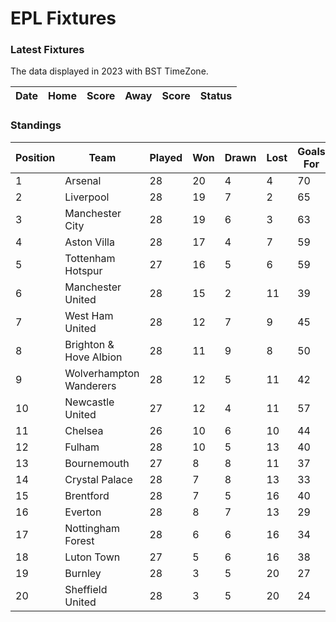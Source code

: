 # EPL Fixtures

### Latest Fixtures

The data displayed in 2023 with BST TimeZone.

<!-- START_TABLE -->
| Date | Home | Score | Away | Score | Status |
|-------------|--------|--------------|--------|--------------|--------|
<!-- END_TABLE -->

### Standings

<!-- START_STANDINGS -->
| Position | Team | Played | Won | Drawn | Lost | Goals For | Goals Against | Goal Difference | Points |
|----------|------|--------|-----|-------|------|-----------|---------------|-----------------|--------|
| 1 | Arsenal | 28 | 20 | 4 | 4 | 70 | 24 | 46 | 64 |
| 2 | Liverpool | 28 | 19 | 7 | 2 | 65 | 26 | 39 | 64 |
| 3 | Manchester City | 28 | 19 | 6 | 3 | 63 | 28 | 35 | 63 |
| 4 | Aston Villa | 28 | 17 | 4 | 7 | 59 | 41 | 18 | 55 |
| 5 | Tottenham Hotspur | 27 | 16 | 5 | 6 | 59 | 39 | 20 | 53 |
| 6 | Manchester United | 28 | 15 | 2 | 11 | 39 | 39 | 0 | 47 |
| 7 | West Ham United | 28 | 12 | 7 | 9 | 45 | 49 | -4 | 43 |
| 8 | Brighton & Hove Albion | 28 | 11 | 9 | 8 | 50 | 44 | 6 | 42 |
| 9 | Wolverhampton Wanderers | 28 | 12 | 5 | 11 | 42 | 44 | -2 | 41 |
| 10 | Newcastle United | 27 | 12 | 4 | 11 | 57 | 45 | 12 | 40 |
| 11 | Chelsea | 26 | 10 | 6 | 10 | 44 | 43 | 1 | 36 |
| 12 | Fulham | 28 | 10 | 5 | 13 | 40 | 44 | -4 | 35 |
| 13 | Bournemouth | 27 | 8 | 8 | 11 | 37 | 49 | -12 | 32 |
| 14 | Crystal Palace | 28 | 7 | 8 | 13 | 33 | 48 | -15 | 29 |
| 15 | Brentford | 28 | 7 | 5 | 16 | 40 | 52 | -12 | 26 |
| 16 | Everton | 28 | 8 | 7 | 13 | 29 | 39 | -10 | 25 |
| 17 | Nottingham Forest | 28 | 6 | 6 | 16 | 34 | 50 | -16 | 24 |
| 18 | Luton Town | 27 | 5 | 6 | 16 | 38 | 55 | -17 | 21 |
| 19 | Burnley | 28 | 3 | 5 | 20 | 27 | 62 | -35 | 14 |
| 20 | Sheffield United | 28 | 3 | 5 | 20 | 24 | 74 | -50 | 14 |
<!-- END_STANDINGS -->
